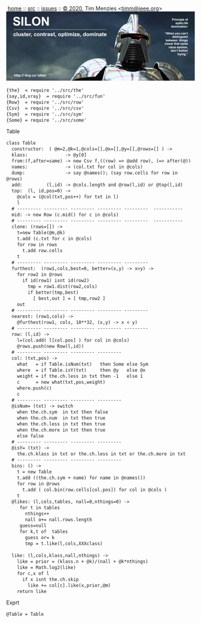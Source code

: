 <a name=top></a><p>       
&nbsp;[home](https://git.io/silon) ::
[src](https://github.com/timm/silon/raw/master/src) ::
[issues](https://git.io/silon) ::
<a href="https://github.com/timm/silon/raw/master/raw/master/LICENSE.md">&copy; 2020</a>,
Tim Menzies
<<a href="mailto:timm@ieee.org">timm&commat;ieee.org</a>>
<br>
[<img width=900 src="https://github.com/timm/silon/raw/master/etc/img/banner.jpg">](https://git.io/silon)<br>


    {the}  = require '../src/the'
    {say,id,xray}  = require '../src/fun'
    {Row}  = require '../src/row'
    {Csv}  = require '../src/csv'
    {Sym}  = require '../src/sym'
    {Some} = require '../src/some'

Table

    class Table
      constructor:  ( @m=2,@k=1,@cols=[],@x=[],@y=[],@rows=[] ) ->
      klass:              -> @y[0]
      from:(f,after=same) -> new Csv f,((row) => @add row), (=> after(@))
      names:              -> (col.txt for col in @cols)
      dump:               -> say @names(); (say row.cells for row in @rows)
      add:         (l,id) -> @cols.length and @row(l,id) or @top(l,id)
      top:  (l, id,pos=0) -> 
        @cols = (@col(txt,pos++) for txt in l) 
        l
      # --------- --------- --------- --------- ---------  -----------
      mid: -> new Row (c.mid() for c in @cols)
      # --------- --------- --------- --------- ---------  -----------
      clone: (rows=[]) ->
        t=new Table(@m,@k)
        t.add (c.txt for c in @cols)
        for row in rows
          t.add row.cells
        t
      # --------- --------- --------- --------- ---------   
      furthest:  (row1,cols,best=0, better=(x,y) -> x>y) ->
        for row2 in @rows
          if id(row1) isnt id(row2)
            tmp = row1.dist(row2,cols)
            if better(tmp,best)
              [ best,out ] = [ tmp,row2 ]
        out
      # --------- --------- --------- --------- ---------   
      nearest: (row1,cols) ->
        @furthest(row1, cols, 10**32, (x,y) -> x < y)
      # --------- --------- --------- --------- ---------   
      row: (l,id) -> 
        l=(col.add( l[col.pos] ) for col in @cols)
        @rows.push(new Row(l,id))
      # --------- --------- --------- ---------
      col: (txt,pos) ->
        what   = if Table.isNum(txt)   then Some else Sym
        where  = if Table.isY(txt)     then @y   else @x
        weight = if the.ch.less in txt then -1   else 1
        c      = new what(txt,pos,weight)
        where.push(c)
        c
      # --------- --------- --------- ---------
      @isNum= (txt) -> switch
        when the.ch.sym  in txt then false
        when the.ch.num  in txt then true
        when the.ch.less in txt then true
        when the.ch.more in txt then true
        else false
      # --------- --------- --------- ---------
      @isY= (txt) -> 
        the.ch.klass in txt or the.ch.less in txt or the.ch.more in txt
      # --------- --------- --------- ---------
      bins: () ->
        t = new Table
        t.add ((the.ch.sym + name) for name in @names())
        for row in @rows
          t.add ( col.bin(row.cells[col.pos]) for col in @cols )
        t
      @likes: (l,cols,tables, nall=0,nthings=0) ->
         for t in tables
           nthings++
           nall o+= nall.rows.length
         guess=null
         for k,t of  tables
           guess or= k
           tmp = t.like(l,cols,XXXclass)
           
      like: (l,cols,klass,nall,nthings) ->
        like = prior = (klass.n + @k)/(nall + @k*nthings)
        like = Math.log2(like)
        for c,x of l
          if x isnt the.ch.skip
            like += col[c].like(x,prior,@m)
        return like

Exprt

    @Table = Table
